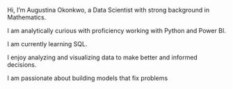 Hi, I’m Augustina Okonkwo, a Data Scientist with strong background in Mathematics. 

I am analytically curious with proficiency working with Python and Power BI.

I am currently learning SQL.

I enjoy analyzing and visualizing data to make better and informed decisions.

I am passionate about building models that fix problems
<!---
AugustinaOkonkwo/AugustinaOkonkwo is a ✨ special ✨ repository because its `README.md` (this file) appears on your GitHub profile.
You can click the Preview link to take a look at your changes.
--->
